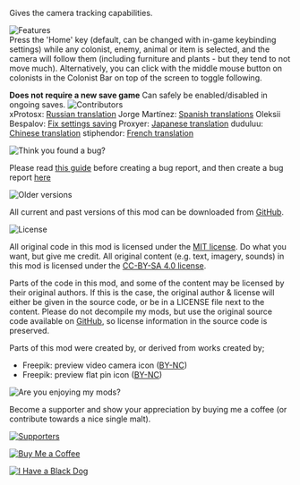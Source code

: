 Gives the camera tracking capabilities. 

![Features](https://banners.karel-kroeze.nl/title/Features.png)  
Press the 'Home' key (default, can be changed with in-game keybinding settings) while any colonist, enemy, animal or item is selected, and the camera will follow them (including furniture and plants - but they tend to not move much). Alternatively, you can click with the middle mouse button on colonists in the Colonist Bar on top of the screen to toggle following.

**Does not require a new save game**
Can safely be enabled/disabled in ongoing saves.
![Contributors](https://banners.karel-kroeze.nl/title/Contributors.png)  
xProtosx: [Russian translation](https://github.com/fluffy-mods/FollowMe/commit/0f8f7b1)
Jorge Martínez: [Spanish translations](https://github.com/fluffy-mods/FollowMe/commit/4e32b03)
Oleksii Bespalov: [Fix settings saving](https://github.com/fluffy-mods/FollowMe/commit/eef73a6)
Proxyer: [Japanese translation](https://github.com/fluffy-mods/FollowMe/commit/6e9507f)
duduluu: [Chinese translation](https://github.com/fluffy-mods/FollowMe/commit/75a5a6f)
stiphendor: [French translation](https://github.com/fluffy-mods/FollowMe/commit/fe47a27)


![Think you found a bug?](https://banners.karel-kroeze.nl/title/Think%20you%20found%20a%20bug%3F.png)  

Please read [this guide](http://steamcommunity.com/sharedfiles/filedetails/?id=725234314) before creating a bug report,
and then create a bug report [here](https://github.com/fluffy-mods/FollowMe/issues)

![Older versions](https://banners.karel-kroeze.nl/title/Older%20versions.png)  

All current and past versions of this mod can be downloaded from [GitHub](https://github.com/fluffy-mods/FollowMe/releases).

![License](https://banners.karel-kroeze.nl/title/License.png)  

All original code in this mod is licensed under the [MIT license](https://opensource.org/licenses/MIT). Do what you want, but give me credit.
All original content (e.g. text, imagery, sounds) in this mod is licensed under the [CC-BY-SA 4.0 license](http://creativecommons.org/licenses/by-sa/4.0/).

Parts of the code in this mod, and some of the content may be licensed by their original authors. If this is the case, the original author & license will either be given in the source code, or be in a LICENSE file next to the content. Please do not decompile my mods, but use the original source code available on [GitHub](https://github.com/fluffy-mods/FollowMe/), so license information in the source code is preserved.

Parts of this mod were created by, or derived from works created by;
- Freepik: preview video camera icon ([BY-NC](https://www.freepik.com/))
- Freepik: preview flat pin icon ([BY-NC](https://freepik.com/))


![Are you enjoying my mods?](https://banners.karel-kroeze.nl/title/Are%20you%20enjoying%20my%20mods%3F.png)  

Become a supporter and show your appreciation by buying me a coffee (or contribute towards a nice single malt).

[![Supporters](https://banners.karel-kroeze.nl/donations.png)](https://ko-fi.com/fluffymods)

[![Buy Me a Coffee](https://i.imgur.com/6P7Ap79.gif)](https://ko-fi.com/fluffymods)

[![I Have a Black Dog](https://i.ibb.co/ss59Rwy/New-Project-2.png)](https://www.youtube.com/watch?v=XiCrniLQGYc)
